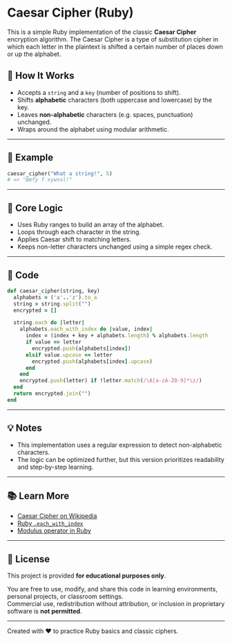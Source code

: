 # Caesar Cipher (Ruby)

This is a simple Ruby implementation of the classic **Caesar Cipher** encryption algorithm. The Caesar Cipher is a type of substitution cipher in which each letter in the plaintext is shifted a certain number of places down or up the alphabet.

## 🔐 How It Works

- Accepts a `string` and a `key` (number of positions to shift).
- Shifts **alphabetic** characters (both uppercase and lowercase) by the key.
- Leaves **non-alphabetic** characters (e.g. spaces, punctuation) unchanged.
- Wraps around the alphabet using modular arithmetic.

---

## 🧪 Example

```ruby
caesar_cipher("What a string!", 5)
# => "Bmfy f xywnsl!"
```

---

## 🧠 Core Logic

- Uses Ruby ranges to build an array of the alphabet.
- Loops through each character in the string.
- Applies Caesar shift to matching letters.
- Keeps non-letter characters unchanged using a simple regex check.

---

## 🧾 Code

```ruby
def caesar_cipher(string, key)
  alphabets = ('a'..'z').to_a
  string = string.split("")
  encrypted = []

  string.each do |letter|
    alphabets.each_with_index do |value, index|
      index = (index + key + alphabets.length) % alphabets.length
      if value == letter
        encrypted.push(alphabets[index])
      elsif value.upcase == letter
        encrypted.push(alphabets[index].upcase) 
      end
    end
    encrypted.push(letter) if !letter.match(/\A[a-zA-Z0-9]*\z/)
  end
  return encrypted.join("")
end
```

---

## 💡 Notes

- This implementation uses a regular expression to detect non-alphabetic characters.
- The logic can be optimized further, but this version prioritizes readability and step-by-step learning.

---

## 📚 Learn More

- [Caesar Cipher on Wikipedia](https://en.wikipedia.org/wiki/Caesar_cipher)
- [Ruby `.each_with_index`](https://ruby-doc.org/core-3.1.0/Enumerable.html#method-i-each_with_index)
- [Modulus operator in Ruby](https://ruby-doc.org/core-3.1.0/Integer.html#method-i-25)

---

## 📄 License

This project is provided **for educational purposes only**.

You are free to use, modify, and share this code in learning environments, personal projects, or classroom settings.  
Commercial use, redistribution without attribution, or inclusion in proprietary software is **not permitted**.

---

Created with ❤️ to practice Ruby basics and classic ciphers.
